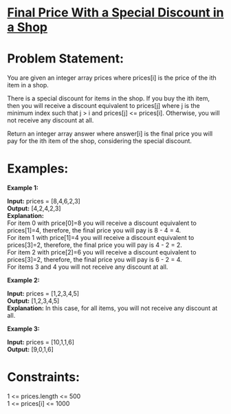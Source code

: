 # [Final Price With a Special Discount in a Shop](https://github.com/surya8980/December-2024-Daily-Problems/blob/main/LeetCode/18-Dec-2024/Final%20Prices%20With%20a%20Special%20Discount%20in%20a%20Shop.java)

# Problem Statement:
You are given an integer array prices where prices[i] is the price of the ith item in a shop.   

There is a special discount for items in the shop. If you buy the ith item, then you will receive a discount equivalent to prices[j] where j is the minimum index such that j > i and prices[j] <= prices[i]. Otherwise, you will not receive any discount at all.  

Return an integer array answer where answer[i] is the final price you will pay for the ith item of the shop, considering the special discount.  

 # Examples:

**Example 1:**

**Input:** prices = [8,4,6,2,3]      
**Output:** [4,2,4,2,3]   
**Explanation:**  
For item 0 with price[0]=8 you will receive a discount equivalent to prices[1]=4, therefore, the final price you will pay is 8 - 4 = 4.  
For item 1 with price[1]=4 you will receive a discount equivalent to prices[3]=2, therefore, the final price you will pay is 4 - 2 = 2.  
For item 2 with price[2]=6 you will receive a discount equivalent to prices[3]=2, therefore, the final price you will pay is 6 - 2 = 4.  
For items 3 and 4 you will not receive any discount at all.  

**Example 2:**

**Input:** prices = [1,2,3,4,5]  
**Output:** [1,2,3,4,5]  
**Explanation:** In this case, for all items, you will not receive any discount at all.  

**Example 3:**

**Input:** prices = [10,1,1,6]   
**Output:** [9,0,1,6]  
 

# Constraints:

1 <= prices.length <= 500  
1 <= prices[i] <= 1000
